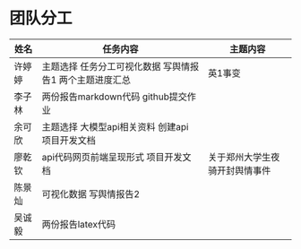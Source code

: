 # 团队分工
| 姓名   | 任务内容                                               | 主题内容                           |
| ------ | ------------------------------------------------------ | ---------------------------------- |
| 许婷婷 | 主题选择 任务分工可视化数据 写舆情报告1 两个主题进度汇总 |         英1事变                          |
| 李子林 | 两份报告markdown代码 github提交作业                     |                           |
| 余可欣 | 主题选择 大模型api相关资料 创建api 项目开发文档         |                                   |
| 廖乾钦 | api代码网页前端呈现形式 项目开发文档                     | 关于郑州大学生夜骑开封舆情事件   |
| 陈景灿 | 可视化数据 写舆情报告2                                 |                                   |
| 吴诚毅 | 两份报告latex代码                                       |                                   |
